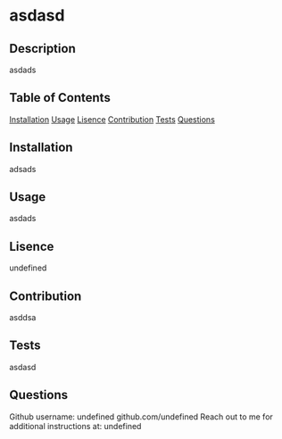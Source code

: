 
    
# asdasd
## Description
asdads
## Table of Contents
[Installation](#installation)
[Usage](#usage)
[Lisence](#lisence)
[Contribution](#contribution)
[Tests](#tests)
[Questions](#questions)
## Installation
adsads
## Usage
asdads
## Lisence
undefined
## Contribution
asddsa
## Tests
asdasd
## Questions
Github username: undefined
github.com/undefined
Reach out to me for additional instructions at: undefined
